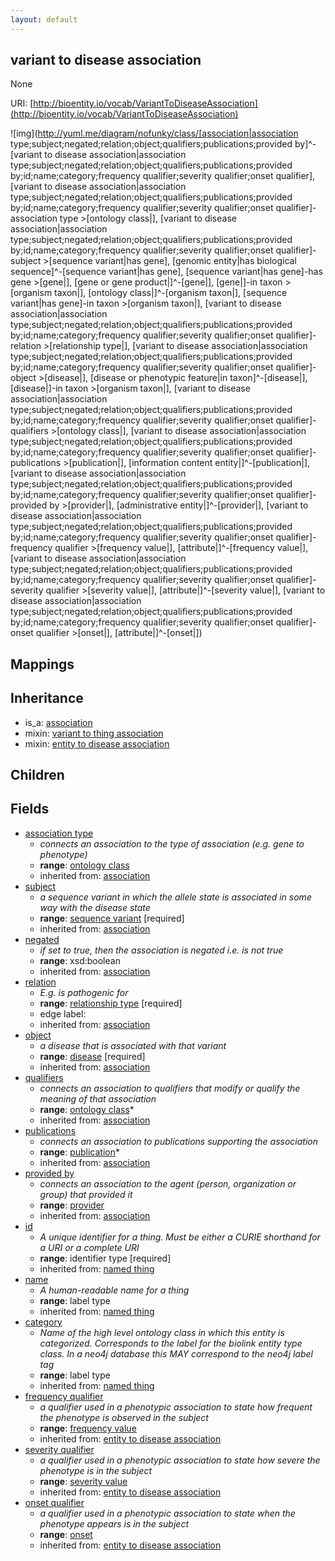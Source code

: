 ```yaml
---
layout: default
---
```


## variant to disease association


None

URI: [http://bioentity.io/vocab/VariantToDiseaseAssociation](http://bioentity.io/vocab/VariantToDiseaseAssociation)


![img](http://yuml.me/diagram/nofunky/class/[association|association type;subject;negated;relation;object;qualifiers;publications;provided by]^-[variant to disease association|association type;subject;negated;relation;object;qualifiers;publications;provided by;id;name;category;frequency qualifier;severity qualifier;onset qualifier], [variant to disease association|association type;subject;negated;relation;object;qualifiers;publications;provided by;id;name;category;frequency qualifier;severity qualifier;onset qualifier]-association type >[ontology class|], [variant to disease association|association type;subject;negated;relation;object;qualifiers;publications;provided by;id;name;category;frequency qualifier;severity qualifier;onset qualifier]-subject >[sequence variant|has gene], [genomic entity|has biological sequence]^-[sequence variant|has gene], [sequence variant|has gene]-has gene >[gene|], [gene or gene product|]^-[gene|], [gene|]-in taxon >[organism taxon|], [ontology class|]^-[organism taxon|], [sequence variant|has gene]-in taxon >[organism taxon|], [variant to disease association|association type;subject;negated;relation;object;qualifiers;publications;provided by;id;name;category;frequency qualifier;severity qualifier;onset qualifier]-relation >[relationship type|], [variant to disease association|association type;subject;negated;relation;object;qualifiers;publications;provided by;id;name;category;frequency qualifier;severity qualifier;onset qualifier]-object >[disease|], [disease or phenotypic feature|in taxon]^-[disease|], [disease|]-in taxon >[organism taxon|], [variant to disease association|association type;subject;negated;relation;object;qualifiers;publications;provided by;id;name;category;frequency qualifier;severity qualifier;onset qualifier]-qualifiers >[ontology class|], [variant to disease association|association type;subject;negated;relation;object;qualifiers;publications;provided by;id;name;category;frequency qualifier;severity qualifier;onset qualifier]-publications >[publication|], [information content entity|]^-[publication|], [variant to disease association|association type;subject;negated;relation;object;qualifiers;publications;provided by;id;name;category;frequency qualifier;severity qualifier;onset qualifier]-provided by >[provider|], [administrative entity|]^-[provider|], [variant to disease association|association type;subject;negated;relation;object;qualifiers;publications;provided by;id;name;category;frequency qualifier;severity qualifier;onset qualifier]-frequency qualifier >[frequency value|], [attribute|]^-[frequency value|], [variant to disease association|association type;subject;negated;relation;object;qualifiers;publications;provided by;id;name;category;frequency qualifier;severity qualifier;onset qualifier]-severity qualifier >[severity value|], [attribute|]^-[severity value|], [variant to disease association|association type;subject;negated;relation;object;qualifiers;publications;provided by;id;name;category;frequency qualifier;severity qualifier;onset qualifier]-onset qualifier >[onset|], [attribute|]^-[onset|])
## Mappings


## Inheritance

 *  is_a: [association](Association.html)
 *  mixin: [variant to thing association](VariantToThingAssociation.html)
 *  mixin: [entity to disease association](EntityToDiseaseAssociation.html)

## Children



## Fields

 * [association type](association_type.html)
    * _connects an association to the type of association (e.g. gene to phenotype)_
    * __range__: [ontology class](OntologyClass.html)
    * inherited from: [association](Association.html)
 * [subject](subject.html)
    * _a sequence variant in which the allele state is associated in some way with the disease state_
    * __range__: [sequence variant](SequenceVariant.html) [required]
    * inherited from: [association](Association.html)
 * [negated](negated.html)
    * _if set to true, then the association is negated i.e. is not true_
    * __range__: xsd:boolean
    * inherited from: [association](Association.html)
 * [relation](relation.html)
    * _E.g. is pathogenic for_
    * __range__: [relationship type](RelationshipType.html) [required]
    * edge label: 
    * inherited from: [association](Association.html)
 * [object](object.html)
    * _a disease that is associated with that variant_
    * __range__: [disease](Disease.html) [required]
    * inherited from: [association](Association.html)
 * [qualifiers](qualifiers.html)
    * _connects an association to qualifiers that modify or qualify the meaning of that association_
    * __range__: [ontology class](OntologyClass.html)*
    * inherited from: [association](Association.html)
 * [publications](publications.html)
    * _connects an association to publications supporting the association_
    * __range__: [publication](Publication.html)*
    * inherited from: [association](Association.html)
 * [provided by](provided_by.html)
    * _connects an association to the agent (person, organization or group) that provided it_
    * __range__: [provider](Provider.html)
    * inherited from: [association](Association.html)
 * [id](id.html)
    * _A unique identifier for a thing. Must be either a CURIE shorthand for a URI or a complete URI_
    * __range__: identifier type [required]
    * inherited from: [named thing](NamedThing.html)
 * [name](name.html)
    * _A human-readable name for a thing_
    * __range__: label type
    * inherited from: [named thing](NamedThing.html)
 * [category](category.html)
    * _Name of the high level ontology class in which this entity is categorized. Corresponds to the label for the biolink entity type class. In a neo4j database this MAY correspond to the neo4j label tag_
    * __range__: label type
    * inherited from: [named thing](NamedThing.html)
 * [frequency qualifier](frequency_qualifier.html)
    * _a qualifier used in a phenotypic association to state how frequent the phenotype is observed in the subject_
    * __range__: [frequency value](FrequencyValue.html)
    * inherited from: [entity to disease association](EntityToDiseaseAssociation.html)
 * [severity qualifier](severity_qualifier.html)
    * _a qualifier used in a phenotypic association to state how severe the phenotype is in the subject_
    * __range__: [severity value](SeverityValue.html)
    * inherited from: [entity to disease association](EntityToDiseaseAssociation.html)
 * [onset qualifier](onset_qualifier.html)
    * _a qualifier used in a phenotypic association to state when the phenotype appears is in the subject_
    * __range__: [onset](Onset.html)
    * inherited from: [entity to disease association](EntityToDiseaseAssociation.html)
